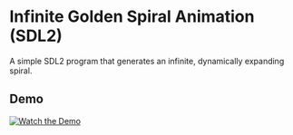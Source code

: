 # **Infinite Golden Spiral Animation (SDL2)**
A simple SDL2 program that generates an infinite, dynamically expanding spiral.

## **Demo**
[![Watch the Demo](https://img.youtube.com/vi/JKYqtU_pShA/0.jpg)](https://youtu.be/JKYqtU_pShA)

